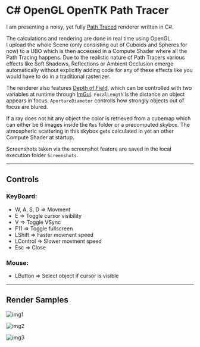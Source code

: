 # C# OpenGL OpenTK Path Tracer

I am presenting a noisy, yet fully [Path Traced](https://de.wikipedia.org/wiki/Path_Tracing) renderer written in C#.

The calculations and rendering are done in real time using OpenGL.  
I upload the whole Scene (only consisting out of Cuboids and Spheres for now) to a UBO which is then accessed in a Compute Shader where all the Path Tracing happens.
Due to the realistic nature of Path Tracers various effects like Soft Shadows, Reflections or Ambient Occlusion emerge automatically without explicitly adding code for any of these effects like you would have to do in a traditional rasterizer.

The renderer also features [Depth of Field](https://en.wikipedia.org/wiki/Depth_of_field), which can be controlled with two variables at runtime through [ImGui](https://github.com/ocornut/imgui).
`FocalLength` is the distance an object appears in focus.
`ApertureDiameter` controlls how strongly objects out of focus are blured.

If a ray does not hit any object the color is retrieved from a cubemap which can either be 6 images inside the `Res` folder or a precomputed skybox.
The atmospheric scattering in this skybox gets calculated in yet an other Compute Shader at startup.

Screenshots taken via the screenshot feature are saved in the local execution folder `Screenshots`.

---

## **Controls**

### **KeyBoard:**
* W, A, S, D => Movment
* E => Toggle cursor visibility
* V => Toggle VSync
* F11 => Toggle fullscreen
* LShift => Faster movment speed
* LControl => Slower movment speed
* Esc => Close

### **Mouse:**
* LButton => Select object if cursor is visible

---

## **Render Samples**

![img1](https://github.com/JulianStambuk/OpenTK-PathTracer/blob/master/Screenshots/img1.png?raw=true)

![img2](https://github.com/JulianStambuk/OpenTK-PathTracer/blob/master/Screenshots/img2.png?raw=true)

![img3](https://github.com/JulianStambuk/OpenTK-PathTracer/blob/master/Screenshots/img3.png?raw=true)